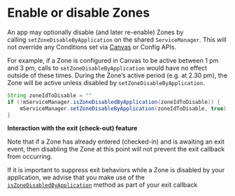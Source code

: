 Enable or disable Zones
==========================================

An app may optionally disable (and later re-enable) Zones by calling `setZoneDisableByApplication` on the shared `ServiceManager`. This will not override any Conditions set via [Canvas](https://canvas.bluedot.io/sign-in) or Config APIs.

For example, if a Zone is configured in Canvas to be active between 1 pm and 3 pm, calls to `setZoneDisableByApplication` would have no effect outside of these times. During the Zone’s active period (e.g. at 2.30 pm), the Zone will be active unless disabled by `setZoneDisableByApplication`.

```java
String zoneIdToDisable = ""
if (!mServiceManager.isZoneDisabledByApplication(zoneIdToDisable)) {
    mServiceManager.setZoneDisableByApplication(zoneIdToDisable, true);
}
```

**Interaction with the exit (check-out) feature**

Note that if a Zone has already entered (checked-in) and is awaiting an exit event, then disabling the Zone at this point will not prevent the exit callback from occurring.

If it is important to suppress exit behaviors while a Zone is disabled by your application, we advise that you make use of the [`isZoneDisabledByApplication`](https://android-docs.bluedot.io/-bluedot-s-d-k/au.com.bluedot.point.net.engine/-service-manager/index.html#%5Bau.com.bluedot.point.net.engine%2FServiceManager%2FisZoneDisabledByApplication%2F%23java.lang.String%2FPointingToDeclaration%2F%5D%2FFunctions%2F-762893342) method as part of your exit callback